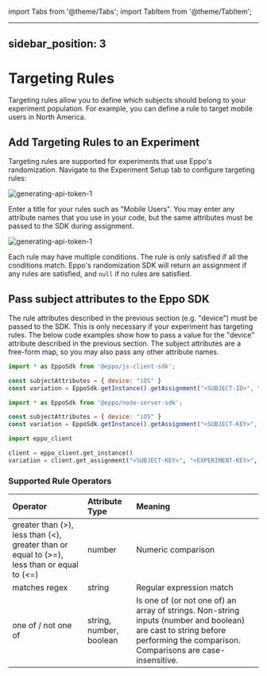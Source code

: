 import Tabs from '@theme/Tabs';
import TabItem from '@theme/TabItem';

---
sidebar_position: 3
---

# Targeting Rules

Targeting rules allow you to define which subjects should belong to your experiment population. For example, you can define a rule to target mobile users in North America.

## Add Targeting Rules to an Experiment
Targeting rules are supported for experiments that use Eppo's randomization. Navigate to the Experiment Setup tab to configure targeting rules:

![generating-api-token-1](../../../static/img/connecting-data/exposure-targeting.png)


Enter a title for your rules such as "Mobile Users". You may enter any attribute names that you use in your code, but the same attributes must be passed to the SDK during assignment.

![generating-api-token-1](../../../static/img/connecting-data/targeting-rules.png)

Each rule may have multiple conditions. The rule is only satisfied if all the conditions match. Eppo's randomization SDK will return an assignment if any rules are satisfied, and `null` if no rules are satisfied.

## Pass subject attributes to the Eppo SDK

The rule attributes described in the previous section (e.g. "device") must be passed to the SDK. This is only necessary if your experiment has targeting rules. The below code examples show how to pass a value for the "device" attribute described in the previous section. The subject attributes are a free-form map, so you may also pass any other attribute names.

<Tabs>
<TabItem value="javascript" label="JavaScript (Client)">

```javascript
import * as EppoSdk from '@eppo/js-client-sdk';

const subjectAttributes = { device: "iOS" }
const variation = EppoSdk.getInstance().getAssignment("<SUBJECT-ID>", "<EXPERIMENT-KEY>", subjectAttributes);
```
</TabItem>

<TabItem value="node" label="Node">

```javascript
import * as EppoSdk from '@eppo/node-server-sdk';

const subjectAttributes = { device: "iOS" }
const variation = EppoSdk.getInstance().getAssignment("<SUBJECT-KEY>", "<EXPERIMENT-KEY>", subjectAttributes);
```
</TabItem>


<TabItem value="python" label="Python">

```python
import eppo_client

client = eppo_client.get_instance()
variation = client.get_assignment("<SUBJECT-KEY>", "<EXPERIMENT-KEY>", { "device": "iOS" })
```
</TabItem>
</Tabs>

### Supported Rule Operators

| Operator | Attribute Type | Meaning |
| :--- | :--- | :--- |
| greater than (>), less than (<), greater than or equal to (>=), less than or equal to (<=) | number | Numeric comparison |
| matches regex | string | Regular expression match |
| one of / not one of | string, number, boolean | Is one of (or not one of) an array of strings. Non-string inputs (number and boolean) are cast to string before performing the comparison. Comparisons are case-insensitive. |
